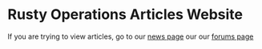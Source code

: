 # Rusty Operations Articles Website

If you are trying to view articles, go to our [news page](https://www.rustyoperations.net/news) our our [forums page](https://www.rustyoperations.net/forums)